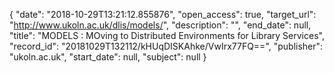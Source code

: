 {
  "date": "2018-10-29T13:21:12.855876", 
  "open_access": true, 
  "target_url": "http://www.ukoln.ac.uk/dlis/models/", 
  "description": "", 
  "end_date": null, 
  "title": "MODELS : MOving to Distributed Environments for Library Services", 
  "record_id": "20181029T132112/kHUqDISKAhke/VwIrx77FQ==", 
  "publisher": "ukoln.ac.uk", 
  "start_date": null, 
  "subject": null
}

